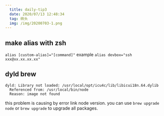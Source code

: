 ```yaml
---
  title: daily-tip3
  date: 2020/07/13 12:48:34
  tag: 砖头
  img: /img/20200703-1.png
---
```

  
## make alias with zsh
`alias [custom-alias]="[command]"`
example
`alias devbox="ssh xxx@xx.xx.xx.xx"`

## dyld brew
```
dyld: Library not loaded: /usr/local/opt/icu4c/lib/libicui18n.64.dylib
  Referenced from: /usr/local/bin/node
  Reason: image not found
```

this problem is causing by error link node version. you can use `brew upgrade node` or `brew upgrade` to upgrade all packages.